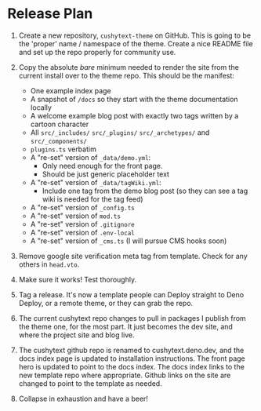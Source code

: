 # Release Plan

1. Create a new repository, `cushytext-theme` on GitHub. This is going to be the
   'proper' name / namespace of the theme. Create a nice README file and set up
   the repo properly for community use.

2. Copy the absolute _bare_ minimum needed to render the site from the current
   install over to the theme repo. This should be the manifest:

   - One example index page
   - A snapshot of `/docs` so they start with the theme documentation locally
   - A welcome example blog post with exactly two tags written by a cartoon
     character
   - All `src/_includes/` `src/_plugins/` `src/_archetypes/` and
     `src/_components/`
   - `plugins.ts` verbatim
   - A "re-set" version of `_data/demo.yml`:
     - Only need enough for the front page.
     - Should be just generic placeholder text
   - A "re-set" version of `_data/tagWiki.yml`:
     - Include one tag from the demo blog post (so they can see a tag wiki is
       needed for the tag feed)
   - A "re-set" version of `_config.ts`
   - A "re-set" version of `mod.ts`
   - A "re-set" version of `.gitignore`
   - A "re-set" version of `.env-local`
   - A "re-set" version of `_cms.ts` (I will pursue CMS hooks soon)

3. Remove google site verification meta tag from template. Check for any others
   in `head.vto`.

4. Make sure it works! Test thoroughly.

5. Tag a release. It's now a template people can Deploy straight to Deno Deploy,
   or a remote theme, or they can grab the repo.

6. The current cushytext repo changes to pull in packages I publish from the
   theme one, for the most part. It just becomes the dev site, and where the
   project site and blog live.

7. The cushytext github repo is renamed to cushytext.deno.dev, and the docs
   index page is updated to installation instructions. The front page hero is
   updated to point to the docs index. The docs index links to the new template
   repo where appropriate. Github links on the site are changed to point to the
   template as needed.

8. Collapse in exhaustion and have a beer!
